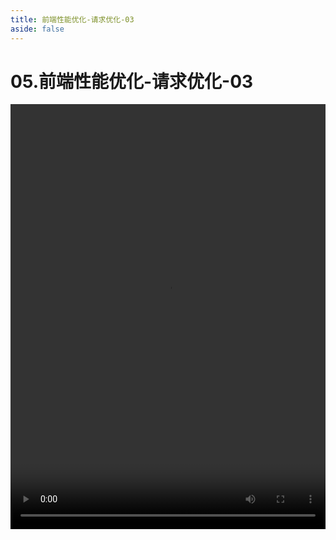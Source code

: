 ```yaml
---
title: 前端性能优化-请求优化-03
aside: false
---
```


# 05.前端性能优化-请求优化-03

<video autoplay src="http://qn.chinavanes.com/interview/performance/05.前端性能优化-请求优化-03.mp4" controls controlsList="nodownload" width="100%" height="680"/>
